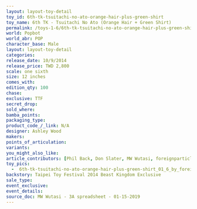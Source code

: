 ```yaml
---
layout: layout-toy-detail 
toy_id: 6th-tk-tsuitachi-no-ato-orange-hair-plus-green-shirt
toy_name: 6th TK - Tsuitachi No Ato (Orange Hair + Green Shirt)
permalink: /toys-1-6/6th-tk-tsuitachi-no-ato-orange-hair-plus-green-shirt.html
world: Popbot
world_abr: POP
character_base: Male
layout: layout-toy-detail
categories: 
release_date: 10/9/2014
release_price: TWD 2,800
scale: one sixth
size: 12 inches
comes_with: 
edition_qty: 100
chase: 
exclusive: TTF
secret_drop: 
sold_where: 
bamba_points: 
packaging_type: 
product_code_/_link: N/A
designer: Ashley Wood
makers: 
points_of_articulation: 
variants: 
you_might_also_like: 
article_contributors: [Phil Back, Don Slater, MW Wutasi, foreignparticle]
toy_pics: 
  -  6th-tk-tsuitachi-no-ato-orange-hair-plus-green-shirt_01_6_by_foreignparticle.jpg
backstory: Taipei Toy Festival 2014 Beast Kingdom Exclusive
sale_type: 
event_exclusive: 
event_details: 
source_doc: MW Wutasi - 3A spreadsheet - 01-15-2019
---
```

